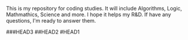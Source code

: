 This is my repository for coding studies.
It will include Algorithms, Logic, Mathmathics, Science and more.
I hope it helps my R&D.
If have any questions, I'm ready to answer them. 


###HEAD3
##HEAD2
#HEAD1
